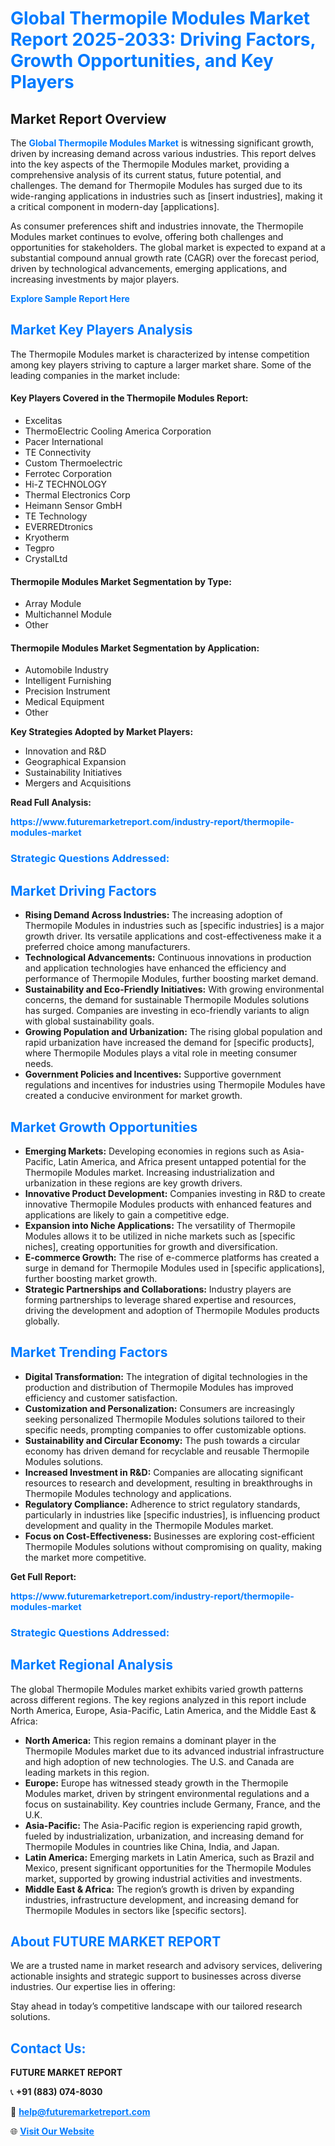 <h1 style="color: #007BFF;">Global Thermopile Modules Market Report 2025-2033: Driving Factors, Growth Opportunities, and Key Players</h1>

<section id="overview">
<h2>Market Report Overview</h2>
<p>The <a href="https://www.futuremarketreport.com/industry-report/thermopile-modules-market" style="color: #007BFF; text-decoration: none;"><strong>Global Thermopile Modules Market</strong></a> is witnessing significant growth, driven by increasing demand across various industries. This report delves into the key aspects of the Thermopile Modules market, providing a comprehensive analysis of its current status, future potential, and challenges. The demand for Thermopile Modules has surged due to its wide-ranging applications in industries such as [insert industries], making it a critical component in modern-day [applications].</p>
<p>As consumer preferences shift and industries innovate, the Thermopile Modules market continues to evolve, offering both challenges and opportunities for stakeholders. The global market is expected to expand at a substantial compound annual growth rate (CAGR) over the forecast period, driven by technological advancements, emerging applications, and increasing investments by major players.</p>
</section>

<section id="overview">
<p><a href="https://www.futuremarketreport.com/request-sample/reportId=75143" style="color: #007BFF; text-decoration: none;"><strong>Explore Sample Report Here</strong></a></p>
</section>

<section id="key-players">
<h2 style="color: #007BFF;">Market Key Players Analysis</h2>
<p>The Thermopile Modules market is characterized by intense competition among key players striving to capture a larger market share. Some of the leading companies in the market include:</p>
<h4>Key Players Covered in the Thermopile Modules Report:</h4>
<ul><li>Excelitas</li><li>ThermoElectric Cooling America Corporation</li><li>Pacer International</li><li>TE Connectivity</li><li>Custom Thermoelectric</li><li>Ferrotec Corporation</li><li>Hi-Z TECHNOLOGY</li><li>Thermal Electronics Corp</li><li>Heimann Sensor GmbH</li><li>TE Technology</li><li>EVERREDtronics</li><li>Kryotherm</li><li>Tegpro</li><li>CrystalLtd</li></ul>
<h4>Thermopile Modules Market Segmentation by Type:</h4>
<ul><li>Array Module</li><li>Multichannel Module</li><li>Other</li></ul>

<h4>Thermopile Modules Market Segmentation by Application:</h4>
<ul><li>Automobile Industry</li><li>Intelligent Furnishing</li><li>Precision Instrument</li><li>Medical Equipment</li><li>Other</li></ul>
<p><strong>Key Strategies Adopted by Market Players:</strong></p>
<ul>
<li>Innovation and R&D</li>
<li>Geographical Expansion</li>
<li>Sustainability Initiatives</li>
<li>Mergers and Acquisitions</li>
</ul>
</section>

<section>
<p><strong>Read Full Analysis: </strong></p><a href="https://www.futuremarketreport.com/industry-report/thermopile-modules-market" style="color: #007BFF; text-decoration: none;"><strong>https://www.futuremarketreport.com/industry-report/thermopile-modules-market</strong></a>
<h3 style="color: #007BFF;">Strategic Questions Addressed:</h3>
</section>

<section id="driving-factors">
<h2 style="color: #007BFF;">Market Driving Factors</h2>
<ul>
<li><strong>Rising Demand Across Industries:</strong> The increasing adoption of Thermopile Modules in industries such as [specific industries] is a major growth driver. Its versatile applications and cost-effectiveness make it a preferred choice among manufacturers.</li>
<li><strong>Technological Advancements:</strong> Continuous innovations in production and application technologies have enhanced the efficiency and performance of Thermopile Modules, further boosting market demand.</li>
<li><strong>Sustainability and Eco-Friendly Initiatives:</strong> With growing environmental concerns, the demand for sustainable Thermopile Modules solutions has surged. Companies are investing in eco-friendly variants to align with global sustainability goals.</li>
<li><strong>Growing Population and Urbanization:</strong> The rising global population and rapid urbanization have increased the demand for [specific products], where Thermopile Modules plays a vital role in meeting consumer needs.</li>
<li><strong>Government Policies and Incentives:</strong> Supportive government regulations and incentives for industries using Thermopile Modules have created a conducive environment for market growth.</li>
</ul>
</section>

<section id="growth-opportunities">
<h2 style="color: #007BFF;">Market Growth Opportunities</h2>
<ul>
<li><strong>Emerging Markets:</strong> Developing economies in regions such as Asia-Pacific, Latin America, and Africa present untapped potential for the Thermopile Modules market. Increasing industrialization and urbanization in these regions are key growth drivers.</li>
<li><strong>Innovative Product Development:</strong> Companies investing in R&D to create innovative Thermopile Modules products with enhanced features and applications are likely to gain a competitive edge.</li>
<li><strong>Expansion into Niche Applications:</strong> The versatility of Thermopile Modules allows it to be utilized in niche markets such as [specific niches], creating opportunities for growth and diversification.</li>
<li><strong>E-commerce Growth:</strong> The rise of e-commerce platforms has created a surge in demand for Thermopile Modules used in [specific applications], further boosting market growth.</li>
<li><strong>Strategic Partnerships and Collaborations:</strong> Industry players are forming partnerships to leverage shared expertise and resources, driving the development and adoption of Thermopile Modules products globally.</li>
</ul>
</section>

<section id="trending-factors">
<h2 style="color: #007BFF;">Market Trending Factors</h2>
<ul>
<li><strong>Digital Transformation:</strong> The integration of digital technologies in the production and distribution of Thermopile Modules has improved efficiency and customer satisfaction.</li>
<li><strong>Customization and Personalization:</strong> Consumers are increasingly seeking personalized Thermopile Modules solutions tailored to their specific needs, prompting companies to offer customizable options.</li>
<li><strong>Sustainability and Circular Economy:</strong> The push towards a circular economy has driven demand for recyclable and reusable Thermopile Modules solutions.</li>
<li><strong>Increased Investment in R&D:</strong> Companies are allocating significant resources to research and development, resulting in breakthroughs in Thermopile Modules technology and applications.</li>
<li><strong>Regulatory Compliance:</strong> Adherence to strict regulatory standards, particularly in industries like [specific industries], is influencing product development and quality in the Thermopile Modules market.</li>
<li><strong>Focus on Cost-Effectiveness:</strong> Businesses are exploring cost-efficient Thermopile Modules solutions without compromising on quality, making the market more competitive.</li>
</ul>
</section>

<section>
<p><strong>Get Full Report: </strong></p><a href="https://www.futuremarketreport.com/industry-report/thermopile-modules-market" style="color: #007BFF; text-decoration: none;"><strong>https://www.futuremarketreport.com/industry-report/thermopile-modules-market</strong></a>
<h3 style="color: #007BFF;">Strategic Questions Addressed:</h3>
</section>


<section id="regional-analysis">
<h2 style="color: #007BFF;">Market Regional Analysis</h2>
<p>The global Thermopile Modules market exhibits varied growth patterns across different regions. The key regions analyzed in this report include North America, Europe, Asia-Pacific, Latin America, and the Middle East & Africa:</p>
<ul>
<li><strong>North America:</strong> This region remains a dominant player in the Thermopile Modules market due to its advanced industrial infrastructure and high adoption of new technologies. The U.S. and Canada are leading markets in this region.</li>
<li><strong>Europe:</strong> Europe has witnessed steady growth in the Thermopile Modules market, driven by stringent environmental regulations and a focus on sustainability. Key countries include Germany, France, and the U.K.</li>
<li><strong>Asia-Pacific:</strong> The Asia-Pacific region is experiencing rapid growth, fueled by industrialization, urbanization, and increasing demand for Thermopile Modules in countries like China, India, and Japan.</li>
<li><strong>Latin America:</strong> Emerging markets in Latin America, such as Brazil and Mexico, present significant opportunities for the Thermopile Modules market, supported by growing industrial activities and investments.</li>
<li><strong>Middle East & Africa:</strong> The region’s growth is driven by expanding industries, infrastructure development, and increasing demand for Thermopile Modules in sectors like [specific sectors].</li>
</ul>
</section>

<footer>
<h2 style="color: #007BFF;">About FUTURE MARKET REPORT</h2>
<p>We are a trusted name in market research and advisory services, delivering actionable insights and strategic support to businesses across diverse industries. Our expertise lies in offering:</p>

<p>Stay ahead in today’s competitive landscape with our tailored research solutions.</p>

<h2 style="color: #007BFF;">Contact Us:</h2>
<p><strong>FUTURE MARKET REPORT</strong></p>
<p>📞 <strong>+91 (883) 074-8030</strong></p>
<p>📧 <strong><a href="mailto:help@futuremarketreport.com" style="color: #007BFF;">help@futuremarketreport.com</a></strong></p>
<p>🌐 <strong><a href="https://www.futuremarketreport.com/" style="color: #007BFF;">Visit Our Website</a></strong></p>
</footer>